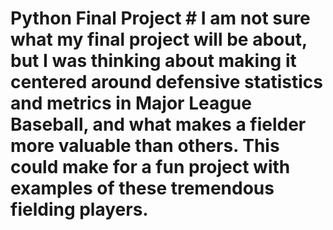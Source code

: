# Python Final Project # I am not sure what my final project will be about, but I was thinking about making it centered around defensive statistics and metrics in Major League Baseball, and what makes a fielder more valuable than others. This could make for a fun project with examples of these tremendous fielding players.
